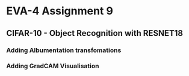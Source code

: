 # EVA-4 Assignment 9

## CIFAR-10 - Object Recognition with RESNET18
### Adding Albumentation transfomations


### Adding GradCAM Visualisation

